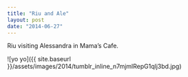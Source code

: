 ```yaml
---
title: "Riu and Ale"
layout: post
date: "2014-06-27"
---
```


Riu visiting Alessandra in Mama’s Cafe.

![yo yo]({{ site.baseurl }}/assets/images/2014/tumblr_inline_n7mjmlRepG1qlj3bd.jpg)
